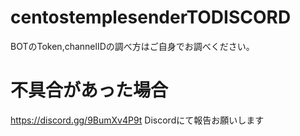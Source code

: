 # centostemplesenderTODISCORD
BOTのToken,channelIDの調べ方はご自身でお調べください。

# 不具合があった場合
https://discord.gg/9BumXv4P9t
Discordにて報告お願いします